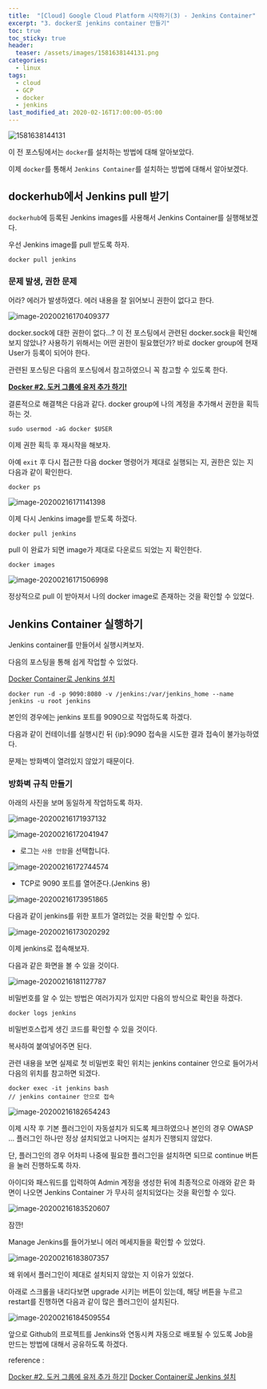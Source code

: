 ```yaml
---
title:  "[Cloud] Google Cloud Platform 시작하기(3) - Jenkins Container"
excerpt: "3. docker로 jenkins container 만들기"
toc: true
toc_sticky: true
header:
  teaser: /assets/images/1581638144131.png
categories:
  - linux
tags:
  - cloud
  - GCP
  - docker
  - jenkins
last_modified_at: 2020-02-16T17:00:00-05:00
---
```




![1581638144131](../../assets/images/1581638144131.png)



이 전 포스팅에서는 `docker`를 설치하는 방법에 대해 알아보았다.



이제 `docker`를 통해서 `Jenkins Container`를 설치하는 방법에 대해서 알아보겠다. 

## dockerhub에서 Jenkins pull 받기

`dockerhub`에 등록된 Jenkins images를 사용해서 Jenkins Container를 실행해보겠다.

우선 Jenkins image를 pull 받도록 하자.

```
docker pull jenkins 
```

### 문제 발생, 권한 문제

어라? 에러가 발생하였다. 에러 내용을 잘 읽어보니 권한이 없다고 한다. 

![image-20200216170409377](../../assets/images/image-20200216170409377.png)

docker.sock에 대한 권한이 없다...? 이 전 포스팅에서 관련된 docker.sock을 확인해보지 않았나? 사용하기 위해서는 어떤 권한이 필요했던가? 바로 docker group에 현재 User가 등록이 되어야 한다. 

관련된 포스팅은 다음의 포스팅에서 참고하였으니 꼭 참고할 수 있도록 한다.

[**Docker #2. 도커 그룹에 유저 추가 하기!**](https://gmyankee.tistory.com/179)

결론적으로 해결책은 다음과 같다. docker group에 나의 계정을 추가해서 권한을 획득하는 것.

```
sudo usermod -aG docker $USER
```

이제 권한 획득 후 재시작을 해보자.

아예 `exit` 후 다시 접근한 다음 docker 명령어가 제대로 실행되는 지, 권한은 있는 지 다음과 같이 확인한다.

```
docker ps 
```

![image-20200216171141398](../../assets/images/image-20200216171141398.png)



이제 다시 Jenkins image를 받도록 하겠다.

```
docker pull jenkins 
```

pull 이 완료가 되면 image가 제대로 다운로드 되었는 지 확인한다.

```
docker images
```

![image-20200216171506998](../../assets/images/image-20200216171506998.png)

정상적으로 pull 이 받아져서 나의 docker image로 존재하는 것을 확인할 수 있었다.



## Jenkins Container 실행하기

Jenkins container를 만들어서 실행시켜보자.

다음의 포스팅을 통해 쉽게 작업할 수 있었다.

[Docker Container로 Jenkins 설치](https://www.leafcats.com/215)



```
docker run -d -p 9090:8080 -v /jenkins:/var/jenkins_home --name jenkins -u root jenkins
```

본인의 경우에는 jenkins 포트를 9090으로 작업하도록 하겠다. 

다음과 같이 컨테이너를 실행시킨 뒤 {ip}:9090 접속을 시도한 결과 접속이 불가능하였다.

문제는 방화벽이 열려있지 않았기 때문이다. 



### 방화벽 규칙 만들기 

아래의 사진을 보며 동일하게 작업하도록 하자.

![image-20200216171937132](../../assets/images/image-20200216171937132.png)



![image-20200216172041947](../../assets/images/image-20200216172041947.png)

- 로그는 `사용 안함`을 선택합니다. 

![image-20200216172744574](../../assets/images/image-20200216172744574.png)

- TCP로 9090 포트를 열어준다.(Jenkins 용)

![image-20200216173951865](../../assets/images/image-20200216173951865.png)



다음과 같이 jenkins를 위한 포트가 열려있는 것을 확인할 수 있다.

![image-20200216173020292](../../assets/images/image-20200216173020292.png)



이제 jenkins로 접속해보자.

다음과 같은 화면을 볼 수 있을 것이다.

![image-20200216181127787](../../assets/images/image-20200216181127787.png)

비밀번호를 알 수 있는 방법은 여러가지가 있지만 다음의 방식으로 확인을 하겠다.

```
docker logs jenkins
```

비밀번호스럽게 생긴 코드를 확인할 수 있을 것이다.

복사하여 붙여넣어주면 된다.



관련 내용을 보면 실제로 첫 비밀번호 확인 위치는 jenkins container 안으로 들어가서 다음의 위치를 참고하면 되겠다.

```
docker exec -it jenkins bash
// jenkins container 안으로 접속
```

![image-20200216182654243](../../assets/images/image-20200216182654243.png)



이제 시작 후 기본 플러그인이 자동설치가 되도록 체크하였으나 본인의 경우 OWASP ... 플러그인 하나만 정상 설치되었고 나머지는 설치가 진행되지 않았다. 

단, 플러그인의 경우 어차피 나중에 필요한 플러그인을 설치하면 되므로 continue 버튼을 눌러 진행하도록 하자.



아이디와 패스워드를 입력하여 Admin 계정을 생성한 뒤에 최종적으로 아래와 같은 화면이 나오면 Jenkins Container 가 무사히 설치되었다는 것을 확인할 수 있다.

![image-20200216183520607](../../assets/images/image-20200216183520607.png)



잠깐! 

Manage Jenkins를 들어가보니 에러 메세지들을 확인할 수 있었다.

![image-20200216183807357](../../assets/images/image-20200216183807357.png)



왜 위에서 플러그인이 제대로 설치되지 않았는 지 이유가 있었다.

아래로 스크롤을 내리다보면 upgrade 시키는 버튼이 있는데, 해당 버튼을 누르고 restart를 진행하면 다음과 같이 많은 플러그인이 설치된다.

![image-20200216184509554](../../assets/images/image-20200216184509554.png)



앞으로 Github의 프로젝트를 Jenkins와 연동시켜 자동으로 배포될 수 있도록 Job을 만드는 방법에 대해서 공유하도록 하겠다.



reference : 

[Docker #2. 도커 그룹에 유저 추가 하기!](https://gmyankee.tistory.com/179)
[Docker Container로 Jenkins 설치](https://www.leafcats.com/215)